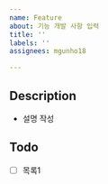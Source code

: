 ```yaml
---
name: Feature
about: 기능 개발 사항 입력
title: ''
labels: ''
assignees: mgunho18

---
```


## Description
- 설명 작성

## Todo
- [ ] 목록1

